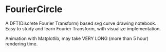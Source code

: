 # FourierCircle
A DFT(Discrete Fourier Transform) based svg curve drawing notebook.
Easy to study and learn Fourier Transform, with visualize implementation.

Animation with Matplotlib, may take VERY LONG (more than 5 hour) rendering time.
